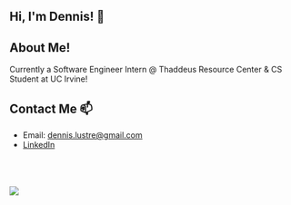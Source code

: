 ## Hi, I'm Dennis! 👋
<!--
**dlustre/dlustre** is a ✨ _special_ ✨ repository because its `README.md` (this file) appears on your GitHub profile.

Here are some ideas to get you started:
nopah
- 🔭 I’m currently working on ...
- 🌱 I’m currently learning ...
- 👯 I’m looking to collaborate on ...
- 🤔 I’m looking for help with ...
- 💬 Ask me about ...
- 📫 How to reach me: ...
- 😄 Pronouns: ...
- ⚡ Fun fact: ...
-->


## About Me!

Currently a Software Engineer Intern @ Thaddeus Resource Center & CS Student at UC Irvine!

## Contact Me 📫

- Email: <a href="dennis.lustre@gmail.com" target="_blank">dennis.lustre@gmail.com</a>
- <a target="_blank" href="https://www.linkedin.com/in/dennis-lustre/">LinkedIn</a>

<br>
<br>
<br>

<img src="https://myreadme.vercel.app/api/embed/dlustre?panels=toplanguages,userstatistics,commitgraph"/>
